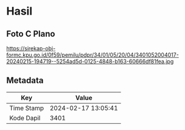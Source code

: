# Hasil

## Foto C Plano

https://sirekap-obj-formc.kpu.go.id/0f59/pemilu/pdpr/34/01/05/20/04/3401052004017-20240215-194719--5254ad5d-0125-4848-b163-60666df81fea.jpg


## Metadata

| Key        | Value               |
| ---------- | ------------------- |
| Time Stamp | 2024-02-17 13:05:41 |
| Kode Dapil | 3401                |



